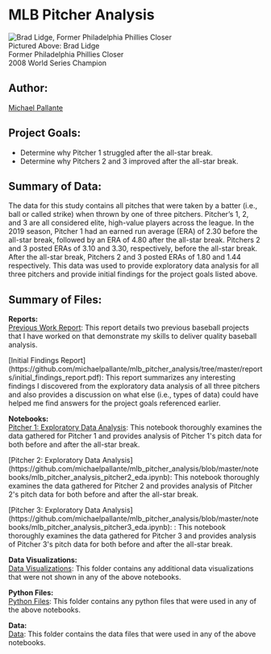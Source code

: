 # MLB Pitcher Analysis

![Brad Lidge, Former Philadelphia Phillies Closer](https://media3.giphy.com/media/ks1jEAOIrrakE/giphy.gif?cid=790b76118fbe67c3730c97fdd109d4a2f9c69c610c43b2a2&rid=giphy.gif)
<br>
Pictured Above: Brad Lidge
<br>
Former Philadelphia Phillies Closer
<br>
2008 World Series Champion

## Author: 

[Michael Pallante](https://github.com/michaelpallante)

## Project Goals:

- Determine why Pitcher 1 struggled after the all-star break.
- Determine why Pitchers 2 and 3 improved after the all-star break.

## Summary of Data:

The data for this study contains all pitches that were taken by a batter (i.e., ball or called strike) when thrown by one of three pitchers. Pitcher’s 1, 2, and 3 are all considered elite, high-value players across the league. In the 2019 season, Pitcher 1 had an earned run average (ERA) of 2.30 before the all-star break, followed by an ERA of 4.80 after the all-star break. Pitchers 2 and 3 posted ERAs of 3.10 and 3.30, respectively, before the all-star break. After the all-star break, Pitchers 2 and 3 posted ERAs of 1.80 and 1.44 respectively. This data was used to provide exploratory data analysis for all three pitchers and provide initial findings for the project goals listed above.

## Summary of Files:

**Reports:**
<br>
[Previous Work Report](https://github.com/michaelpallante/mlb_pitcher_analysis/tree/master/reports/previous_work_report.pdf): This report details two previous baseball projects that I have worked on that demonstrate my skills to deliver quality baseball analysis.
<p>
[Initial Findings Report](https://github.com/michaelpallante/mlb_pitcher_analysis/tree/master/reports/initial_findings_report.pdf): This report summarizes any interesting findings I discovered from the exploratory data analysis of all three pitchers and also provides a discussion on what else (i.e., types of data) could have helped me find answers for the project goals referenced earlier.

**Notebooks:**
<br>
[Pitcher 1: Exploratory Data Analysis](https://github.com/michaelpallante/mlb_pitcher_analysis/blob/master/notebooks/mlb_pitcher_analysis_pitcher1_eda.ipynb): This notebook thoroughly examines the data gathered for Pitcher 1 and provides analysis of Pitcher 1's pitch data for both before and after the all-star break.
<p>
[Pitcher 2: Exploratory Data Analysis](https://github.com/michaelpallante/mlb_pitcher_analysis/blob/master/notebooks/mlb_pitcher_analysis_pitcher2_eda.ipynb): This notebook thoroughly examines the data gathered for Pitcher 2 and provides analysis of Pitcher 2's pitch data for both before and after the all-star break.
<p>
[Pitcher 3: Exploratory Data Analysis](https://github.com/michaelpallante/mlb_pitcher_analysis/blob/master/notebooks/mlb_pitcher_analysis_pitcher3_eda.ipynb): : This notebook thoroughly examines the data gathered for Pitcher 3 and provides analysis of Pitcher 3's pitch data for both before and after the all-star break.

**Data Visualizations:**
<br>
[Data Visualizations](https://github.com/michaelpallante/mlb_pitcher_analysis/tree/master/data_visualizations): This folder contains any additional data visualizations that were not shown in any of the above notebooks.

**Python Files:**
<br>
[Python Files](https://github.com/michaelpallante/mlb_pitcher_analysis/tree/master/python_files): This folder contains any python files that were used in any of the above notebooks.

**Data:**
<br>
[Data](https://github.com/michaelpallante/mlb_pitcher_analysis/tree/master/data): This folder contains the data files that were used in any of the above notebooks.
